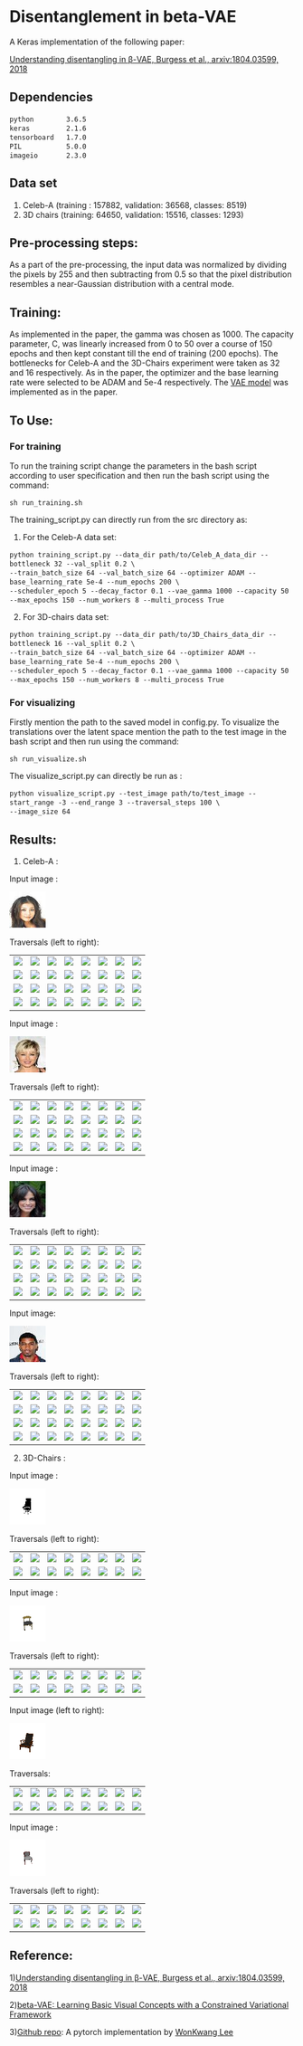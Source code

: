 # Disentanglement in beta-VAE

A Keras implementation of the following paper:
 
[Understanding disentangling in β-VAE, Burgess et al., arxiv:1804.03599, 2018](https://arxiv.org/abs/1804.03599)

## Dependencies
 ```
python        3.6.5
keras         2.1.6
tensorboard   1.7.0
PIL           5.0.0
imageio       2.3.0
```
## Data set
1) Celeb-A (training : 157882, validation: 36568, classes: 8519)
2) 3D chairs (training: 64650, validation: 15516, classes: 1293)

## Pre-processing steps:
As a part of the pre-processing, the input data
was normalized by dividing the pixels by 255 and then subtracting from 0.5 so that the pixel distribution resembles a
near-Gaussian distribution with a central mode.

## Training:
As implemented in the paper, the gamma was chosen as 1000. The capacity parameter, C, was linearly increased from 0 to
50 over a course of 150 epochs and then kept constant till the end of training (200 epochs). The bottlenecks for Celeb-A and 
the 3D-Chairs experiment were taken as 32 and 16 respectively. As in the paper, the optimizer and the base learning rate 
were selected to be ADAM and 5e-4 respectively. The [VAE model](src/architectures/deepmind_enc_model.pdf) was implemented as in the paper. 
 
## To Use:
### For training
To run the training script change the parameters in the bash script according to user specification and then 
run the bash script using the command:
```
sh run_training.sh 
```
The training_script.py can directly run from the src directory as:

1) For the Celeb-A data set:
```
python training_script.py --data_dir path/to/Celeb_A_data_dir --bottleneck 32 --val_split 0.2 \
--train_batch_size 64 --val_batch_size 64 --optimizer ADAM --base_learning_rate 5e-4 --num_epochs 200 \
--scheduler_epoch 5 --decay_factor 0.1 --vae_gamma 1000 --capacity 50 --max_epochs 150 --num_workers 8 --multi_process True
```
2) For 3D-chairs data set:

```
python training_script.py --data_dir path/to/3D_Chairs_data_dir --bottleneck 16 --val_split 0.2 \
--train_batch_size 64 --val_batch_size 64 --optimizer ADAM --base_learning_rate 5e-4 --num_epochs 200 \
--scheduler_epoch 5 --decay_factor 0.1 --vae_gamma 1000 --capacity 50 --max_epochs 150 --num_workers 8 --multi_process True
```
### For visualizing 
Firstly mention the path to the saved model in config.py. To visualize the translations over the latent space 
mention the path to the test image in the bash script and then run using the command:

```
sh run_visualize.sh
```
The visualize_script.py can directly be run as :

```
python visualize_script.py --test_image path/to/test_image --start_range -3 --end_range 3 --traversal_steps 100 \
--image_size 64
```

## Results:

1) Celeb-A :

Input image : 

![](test_images/Celeb_A/celeba_test_1.jpg)

Traversals (left to right):

| | | | | | | | |
|:-------------------------:|:-------------------------:|:-------------------------:|:-------------------------:|:-------------------------:|:-------------------------:|:-------------------------:|:-------------------------:|
|![](generated_gifs/celeba_test_1/z_1.gif)|![](generated_gifs/celeba_test_1/z_2.gif)|![](generated_gifs/celeba_test_1/z_3.gif)|![](generated_gifs/celeba_test_1/z_4.gif)|![](generated_gifs/celeba_test_1/z_5.gif)|![](generated_gifs/celeba_test_1/z_6.gif)|![](generated_gifs/celeba_test_1/z_7.gif)|![](generated_gifs/celeba_test_1/z_8.gif)|
|![](generated_gifs/celeba_test_1/z_9.gif)|![](generated_gifs/celeba_test_1/z_10.gif)|![](generated_gifs/celeba_test_1/z_11.gif)|![](generated_gifs/celeba_test_1/z_12.gif)|![](generated_gifs/celeba_test_1/z_13.gif)|![](generated_gifs/celeba_test_1/z_14.gif)|![](generated_gifs/celeba_test_1/z_15.gif)|![](generated_gifs/celeba_test_1/z_16.gif)|
|![](generated_gifs/celeba_test_1/z_17.gif)|![](generated_gifs/celeba_test_1/z_18.gif)|![](generated_gifs/celeba_test_1/z_19.gif)|![](generated_gifs/celeba_test_1/z_20.gif)|![](generated_gifs/celeba_test_1/z_21.gif)|![](generated_gifs/celeba_test_1/z_22.gif)|![](generated_gifs/celeba_test_1/z_23.gif)|![](generated_gifs/celeba_test_1/z_24.gif)|
|![](generated_gifs/celeba_test_1/z_25.gif)|![](generated_gifs/celeba_test_1/z_26.gif)|![](generated_gifs/celeba_test_1/z_27.gif)|![](generated_gifs/celeba_test_1/z_28.gif)|![](generated_gifs/celeba_test_1/z_29.gif)|![](generated_gifs/celeba_test_1/z_30.gif)|![](generated_gifs/celeba_test_1/z_31.gif)|![](generated_gifs/celeba_test_1/z_32.gif)|

Input image : 

![](test_images/Celeb_A/celeba_test_2.jpg)

Traversals (left to right):

| | | | | | | | |
|:-------------------------:|:-------------------------:|:-------------------------:|:-------------------------:|:-------------------------:|:-------------------------:|:-------------------------:|:-------------------------:|
|![](generated_gifs/celeba_test_2/z_1.gif)|![](generated_gifs/celeba_test_2/z_2.gif)|![](generated_gifs/celeba_test_2/z_3.gif)|![](generated_gifs/celeba_test_2/z_4.gif)|![](generated_gifs/celeba_test_2/z_5.gif)|![](generated_gifs/celeba_test_2/z_6.gif)|![](generated_gifs/celeba_test_2/z_7.gif)|![](generated_gifs/celeba_test_2/z_8.gif)|
|![](generated_gifs/celeba_test_2/z_9.gif)|![](generated_gifs/celeba_test_2/z_10.gif)|![](generated_gifs/celeba_test_2/z_11.gif)|![](generated_gifs/celeba_test_2/z_12.gif)|![](generated_gifs/celeba_test_2/z_13.gif)|![](generated_gifs/celeba_test_2/z_12.gif)|![](generated_gifs/celeba_test_2/z_15.gif)|![](generated_gifs/celeba_test_2/z_16.gif)|
|![](generated_gifs/celeba_test_2/z_17.gif)|![](generated_gifs/celeba_test_2/z_18.gif)|![](generated_gifs/celeba_test_2/z_18.gif)|![](generated_gifs/celeba_test_2/z_20.gif)|![](generated_gifs/celeba_test_2/z_21.gif)|![](generated_gifs/celeba_test_2/z_22.gif)|![](generated_gifs/celeba_test_2/z_23.gif)|![](generated_gifs/celeba_test_2/z_24.gif)|
|![](generated_gifs/celeba_test_2/z_25.gif)|![](generated_gifs/celeba_test_2/z_26.gif)|![](generated_gifs/celeba_test_2/z_27.gif)|![](generated_gifs/celeba_test_2/z_28.gif)|![](generated_gifs/celeba_test_2/z_29.gif)|![](generated_gifs/celeba_test_2/z_30.gif)|![](generated_gifs/celeba_test_2/z_31.gif)|![](generated_gifs/celeba_test_2/z_32.gif)|

Input image : 

![](test_images/Celeb_A/celeba_test_3.jpg)

Traversals (left to right):

| | | | | | | | |
|:-------------------------:|:-------------------------:|:-------------------------:|:-------------------------:|:-------------------------:|:-------------------------:|:-------------------------:|:-------------------------:|
|![](generated_gifs/celeba_test_3/z_1.gif)|![](generated_gifs/celeba_test_3/z_2.gif)|![](generated_gifs/celeba_test_3/z_3.gif)|![](generated_gifs/celeba_test_3/z_4.gif)|![](generated_gifs/celeba_test_3/z_5.gif)|![](generated_gifs/celeba_test_3/z_6.gif)|![](generated_gifs/celeba_test_3/z_7.gif)|![](generated_gifs/celeba_test_3/z_8.gif)|
|![](generated_gifs/celeba_test_3/z_9.gif)|![](generated_gifs/celeba_test_3/z_10.gif)|![](generated_gifs/celeba_test_3/z_11.gif)|![](generated_gifs/celeba_test_3/z_12.gif)|![](generated_gifs/celeba_test_3/z_13.gif)|![](generated_gifs/celeba_test_3/z_12.gif)|![](generated_gifs/celeba_test_3/z_15.gif)|![](generated_gifs/celeba_test_3/z_16.gif)|
|![](generated_gifs/celeba_test_3/z_17.gif)|![](generated_gifs/celeba_test_3/z_18.gif)|![](generated_gifs/celeba_test_3/z_18.gif)|![](generated_gifs/celeba_test_3/z_20.gif)|![](generated_gifs/celeba_test_3/z_21.gif)|![](generated_gifs/celeba_test_3/z_22.gif)|![](generated_gifs/celeba_test_3/z_23.gif)|![](generated_gifs/celeba_test_3/z_24.gif)|
|![](generated_gifs/celeba_test_3/z_25.gif)|![](generated_gifs/celeba_test_3/z_26.gif)|![](generated_gifs/celeba_test_3/z_27.gif)|![](generated_gifs/celeba_test_3/z_28.gif)|![](generated_gifs/celeba_test_3/z_29.gif)|![](generated_gifs/celeba_test_3/z_30.gif)|![](generated_gifs/celeba_test_3/z_31.gif)|![](generated_gifs/celeba_test_3/z_32.gif)|

Input image: 

![](test_images/Celeb_A/celeba_test_4.jpg)

Traversals (left to right):

| | | | | | | | |
|:-------------------------:|:-------------------------:|:-------------------------:|:-------------------------:|:-------------------------:|:-------------------------:|:-------------------------:|:-------------------------:|
|![](generated_gifs/celeba_test_4/z_1.gif)|![](generated_gifs/celeba_test_4/z_2.gif)|![](generated_gifs/celeba_test_4/z_3.gif)|![](generated_gifs/celeba_test_4/z_4.gif)|![](generated_gifs/celeba_test_4/z_5.gif)|![](generated_gifs/celeba_test_4/z_6.gif)|![](generated_gifs/celeba_test_4/z_7.gif)|![](generated_gifs/celeba_test_4/z_8.gif)|
|![](generated_gifs/celeba_test_4/z_9.gif)|![](generated_gifs/celeba_test_4/z_10.gif)|![](generated_gifs/celeba_test_4/z_11.gif)|![](generated_gifs/celeba_test_4/z_12.gif)|![](generated_gifs/celeba_test_4/z_13.gif)|![](generated_gifs/celeba_test_4/z_12.gif)|![](generated_gifs/celeba_test_4/z_15.gif)|![](generated_gifs/celeba_test_4/z_16.gif)|
|![](generated_gifs/celeba_test_4/z_17.gif)|![](generated_gifs/celeba_test_4/z_18.gif)|![](generated_gifs/celeba_test_4/z_18.gif)|![](generated_gifs/celeba_test_4/z_20.gif)|![](generated_gifs/celeba_test_4/z_21.gif)|![](generated_gifs/celeba_test_4/z_22.gif)|![](generated_gifs/celeba_test_4/z_23.gif)|![](generated_gifs/celeba_test_4/z_24.gif)|
|![](generated_gifs/celeba_test_4/z_25.gif)|![](generated_gifs/celeba_test_4/z_26.gif)|![](generated_gifs/celeba_test_4/z_27.gif)|![](generated_gifs/celeba_test_4/z_28.gif)|![](generated_gifs/celeba_test_4/z_29.gif)|![](generated_gifs/celeba_test_4/z_30.gif)|![](generated_gifs/celeba_test_4/z_31.gif)|![](generated_gifs/celeba_test_4/z_32.gif)|

2) 3D-Chairs :

Input image : 

![](test_images/3D_Chairs/3dchairs_test_1.png)

Traversals (left to right):

| | | | | | | | |
|:-------------------------:|:-------------------------:|:-------------------------:|:-------------------------:|:-------------------------:|:-------------------------:|:-------------------------:|:-------------------------:|
|![](generated_gifs/3dchairs_test_1/z_1.gif)|![](generated_gifs/3dchairs_test_1/z_2.gif)|![](generated_gifs/3dchairs_test_1/z_3.gif)|![](generated_gifs/3dchairs_test_1/z_4.gif)|![](generated_gifs/3dchairs_test_1/z_5.gif)|![](generated_gifs/3dchairs_test_1/z_6.gif)|![](generated_gifs/3dchairs_test_1/z_7.gif)|![](generated_gifs/3dchairs_test_1/z_8.gif)|
|![](generated_gifs/3dchairs_test_1/z_9.gif)|![](generated_gifs/3dchairs_test_1/z_10.gif)|![](generated_gifs/3dchairs_test_1/z_11.gif)|![](generated_gifs/3dchairs_test_1/z_12.gif)|![](generated_gifs/3dchairs_test_1/z_13.gif)|![](generated_gifs/3dchairs_test_1/z_14.gif)|![](generated_gifs/3dchairs_test_1/z_15.gif)|![](generated_gifs/3dchairs_test_1/z_16.gif)|

Input image : 

![](test_images/3D_Chairs/3dchairs_test_2.png)

Traversals (left to right): 

| | | | | | | | |
|:-------------------------:|:-------------------------:|:-------------------------:|:-------------------------:|:-------------------------:|:-------------------------:|:-------------------------:|:-------------------------:|
|![](generated_gifs/3dchairs_test_2/z_1.gif)|![](generated_gifs/3dchairs_test_2/z_2.gif)|![](generated_gifs/3dchairs_test_2/z_3.gif)|![](generated_gifs/3dchairs_test_2/z_4.gif)|![](generated_gifs/3dchairs_test_2/z_5.gif)|![](generated_gifs/3dchairs_test_2/z_6.gif)|![](generated_gifs/3dchairs_test_2/z_7.gif)|![](generated_gifs/3dchairs_test_2/z_8.gif)|
|![](generated_gifs/3dchairs_test_2/z_9.gif)|![](generated_gifs/3dchairs_test_2/z_10.gif)|![](generated_gifs/3dchairs_test_2/z_11.gif)|![](generated_gifs/3dchairs_test_2/z_12.gif)|![](generated_gifs/3dchairs_test_2/z_13.gif)|![](generated_gifs/3dchairs_test_2/z_14.gif)|![](generated_gifs/3dchairs_test_2/z_15.gif)|![](generated_gifs/3dchairs_test_2/z_16.gif)|

Input image (left to right): 

![](test_images/3D_Chairs/3dchairs_test_3.png)

Traversals: 

| | | | | | | | |
|:-------------------------:|:-------------------------:|:-------------------------:|:-------------------------:|:-------------------------:|:-------------------------:|:-------------------------:|:-------------------------:|
|![](generated_gifs/3dchairs_test_3/z_1.gif)|![](generated_gifs/3dchairs_test_3/z_2.gif)|![](generated_gifs/3dchairs_test_3/z_3.gif)|![](generated_gifs/3dchairs_test_3/z_4.gif)|![](generated_gifs/3dchairs_test_3/z_5.gif)|![](generated_gifs/3dchairs_test_3/z_6.gif)|![](generated_gifs/3dchairs_test_3/z_7.gif)|![](generated_gifs/3dchairs_test_3/z_8.gif)|
|![](generated_gifs/3dchairs_test_3/z_9.gif)|![](generated_gifs/3dchairs_test_3/z_10.gif)|![](generated_gifs/3dchairs_test_3/z_11.gif)|![](generated_gifs/3dchairs_test_3/z_12.gif)|![](generated_gifs/3dchairs_test_3/z_13.gif)|![](generated_gifs/3dchairs_test_3/z_14.gif)|![](generated_gifs/3dchairs_test_3/z_15.gif)|![](generated_gifs/3dchairs_test_3/z_16.gif)|

Input image : 

![](test_images/3D_Chairs/3dchairs_test_4.png)

Traversals (left to right): 

| | | | | | | | |
|:-------------------------:|:-------------------------:|:-------------------------:|:-------------------------:|:-------------------------:|:-------------------------:|:-------------------------:|:-------------------------:|
|![](generated_gifs/3dchairs_test_4/z_1.gif)|![](generated_gifs/3dchairs_test_4/z_2.gif)|![](generated_gifs/3dchairs_test_4/z_3.gif)|![](generated_gifs/3dchairs_test_4/z_4.gif)|![](generated_gifs/3dchairs_test_4/z_5.gif)|![](generated_gifs/3dchairs_test_4/z_6.gif)|![](generated_gifs/3dchairs_test_4/z_7.gif)|![](generated_gifs/3dchairs_test_4/z_8.gif)|
|![](generated_gifs/3dchairs_test_4/z_9.gif)|![](generated_gifs/3dchairs_test_4/z_10.gif)|![](generated_gifs/3dchairs_test_4/z_11.gif)|![](generated_gifs/3dchairs_test_4/z_12.gif)|![](generated_gifs/3dchairs_test_4/z_13.gif)|![](generated_gifs/3dchairs_test_4/z_14.gif)|![](generated_gifs/3dchairs_test_4/z_15.gif)|![](generated_gifs/3dchairs_test_4/z_16.gif)|

## Reference:
1)[Understanding disentangling in β-VAE, Burgess et al., arxiv:1804.03599, 2018](https://arxiv.org/abs/1804.03599)

2)[beta-VAE: Learning Basic Visual Concepts with a Constrained Variational Framework ](https://openreview.net/forum?id=Sy2fzU9gl)

3)[Github repo](https://github.com/1Konny/Beta-VAE): A pytorch implementation by [WonKwang Lee](https://github.com/1Konny)
